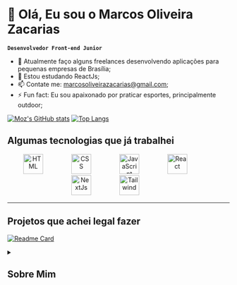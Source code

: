 # :punch: Olá, Eu sou o Marcos Oliveira Zacarias
**`Desenvolvedor Front-end Junior`**

- 🔭 Atualmente faço alguns freelances desenvolvendo aplicações para pequenas empresas de Brasília;
- 🌱 Estou estudando ReactJs;
- 📫 Contate me: marcosoliveirazacarias@gmail.com;
- ⚡ Fun fact: Eu sou apaixonado por praticar esportes, principalmente outdoor;

[![Moz's GitHub stats](https://github-readme-stats.vercel.app/api?username=Moz98&theme=great-gatsby)](https://github.com/Moz98/github-readme-stats) 
[![Top Langs](https://github-readme-stats.vercel.app/api/top-langs/?username=Moz98&theme=great-gatsby)](https://github.com/Moz98/github-readme-stats)

## Algumas tecnologias que já trabalhei
<div display="flex" align="center">
  <img width="45px" alt="HTML" style="padding-right:60px" src="https://cdn.jsdelivr.net/gh/devicons/devicon/icons/html5/html5-plain-wordmark.svg" />
  <img width="45px" alt="CSS" style="padding-right:60px" src="https://cdn.jsdelivr.net/gh/devicons/devicon/icons/css3/css3-plain-wordmark.svg" />
  <img width="45px" alt="JavaScript" style="padding-right:60px" src="https://cdn.jsdelivr.net/gh/devicons/devicon/icons/javascript/javascript-plain.svg" />
  <img width="45px" alt="React" style="padding-right:60px" src="https://cdn.jsdelivr.net/gh/devicons/devicon/icons/react/react-original-wordmark.svg" />
  <img width="45px" alt="NextJs" style="padding-right:60px" src="https://cdn.jsdelivr.net/gh/devicons/devicon/icons/nextjs/nextjs-line.svg" />
  <img width="45px" alt="Tailwind" style="padding-right:60px" src="https://cdn.jsdelivr.net/gh/devicons/devicon/icons/tailwindcss/tailwindcss-plain.svg" />
</div>


----
## Projetos que achei legal fazer
[![Readme Card](https://github-readme-stats.vercel.app/api/pin/?username=Moz98&repo=bikcraft-origamid&theme=great-gatsby)](https://github.com/Moz98/bikcraft-origamid)


<details>
<summary><h2>Sobre Mim</h2></summary>
Sou graduado em administração, porém um aspirante da área de tecnologia. Atualmente estou em uma transição de carreira da área administrativa para a de tecnologia, mais especificamente desenvolvimento Front-End. Sinta-se a vontade para entrar em contato comigo.

